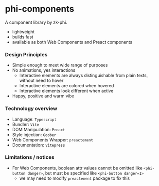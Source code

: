 # phi-components

A component library by zk-phi.

- lightweight
- builds fast
- available as both Web Components and Preact components

### Design Principles

- Simple enough to meet wide range of purposes
- No animations, yes interactions
  - Interactive elements are always distinguishable from plain texts, without need to hover
  - Interactive elements are colored when hovered
  - Interactive elements look different when active
- Happy, positive and warm vibe

### Technology overview

- Language: `Typescript`
- Bundler: `Vite`
- DOM Manipulation: `Preact`
- Style injection: `Goober`
- Web Components Wrapper: `preactement`
- Documentation: `Vitepress`

### Limitations / notices

- For Web Components, boolean attr values cannot be omitted like `<phi-button danger>`, but must be specified like `<phi-button danger=1>`
  - we may need to modify `preactement` package to fix this
